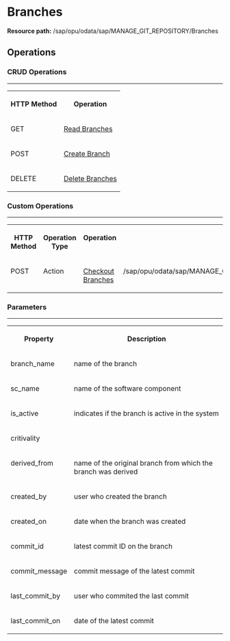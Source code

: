 <!-- loiobbaf3c1d6d414c788d9410f0e9ee4cc2 -->

# Branches

**Resource path:** /sap/opu/odata/sap/MANAGE\_GIT\_REPOSITORY/Branches



<a name="loiobbaf3c1d6d414c788d9410f0e9ee4cc2__section_zps_1q4_bpb"/>

## Operations



### CRUD Operations

****


<table>
<tr>
<th valign="top">

HTTP Method



</th>
<th valign="top">

Operation



</th>
</tr>
<tr>
<td valign="top">

GET



</td>
<td valign="top">

[Read Branches](read-branches-e8e40c2.md)



</td>
</tr>
<tr>
<td valign="top">

POST



</td>
<td valign="top">

[Create Branch](create-branch-a9ce22e.md)



</td>
</tr>
<tr>
<td valign="top">

DELETE



</td>
<td valign="top">

[Delete Branches](delete-branches-425717b.md)



</td>
</tr>
</table>



### Custom Operations

****


<table>
<tr>
<th valign="top">

HTTP Method



</th>
<th valign="top">

Operation Type



</th>
<th valign="top">

Operation



</th>
<th valign="top">

URI



</th>
</tr>
<tr>
<td valign="top">

POST



</td>
<td valign="top">

Action



</td>
<td valign="top">

[Checkout Branches](checkout-branches-069b979.md)



</td>
<td valign="top">

/sap/opu/odata/sap/MANAGE\_GIT\_REPOSITORY/checkout\_branch



</td>
</tr>
</table>



### Parameters

****


<table>
<tr>
<th valign="top">

Property



</th>
<th valign="top">

Description



</th>
</tr>
<tr>
<td valign="top">

branch\_name



</td>
<td valign="top">

name of the branch



</td>
</tr>
<tr>
<td valign="top">

sc\_name



</td>
<td valign="top">

name of the software component



</td>
</tr>
<tr>
<td valign="top">

is\_active



</td>
<td valign="top">

indicates if the branch is active in the system



</td>
</tr>
<tr>
<td valign="top">

critivality



</td>
<td valign="top">



</td>
</tr>
<tr>
<td valign="top">

derived\_from



</td>
<td valign="top">

name of the original branch from which the branch was derived



</td>
</tr>
<tr>
<td valign="top">

created\_by



</td>
<td valign="top">

user who created the branch



</td>
</tr>
<tr>
<td valign="top">

created\_on



</td>
<td valign="top">

date when the branch was created



</td>
</tr>
<tr>
<td valign="top">

commit\_id



</td>
<td valign="top">

latest commit ID on the branch



</td>
</tr>
<tr>
<td valign="top">

commit\_message



</td>
<td valign="top">

commit message of the latest commit



</td>
</tr>
<tr>
<td valign="top">

last\_commit\_by



</td>
<td valign="top">

user who commited the last commit



</td>
</tr>
<tr>
<td valign="top">

last\_commit\_on



</td>
<td valign="top">

date of the latest commit



</td>
</tr>
</table>

